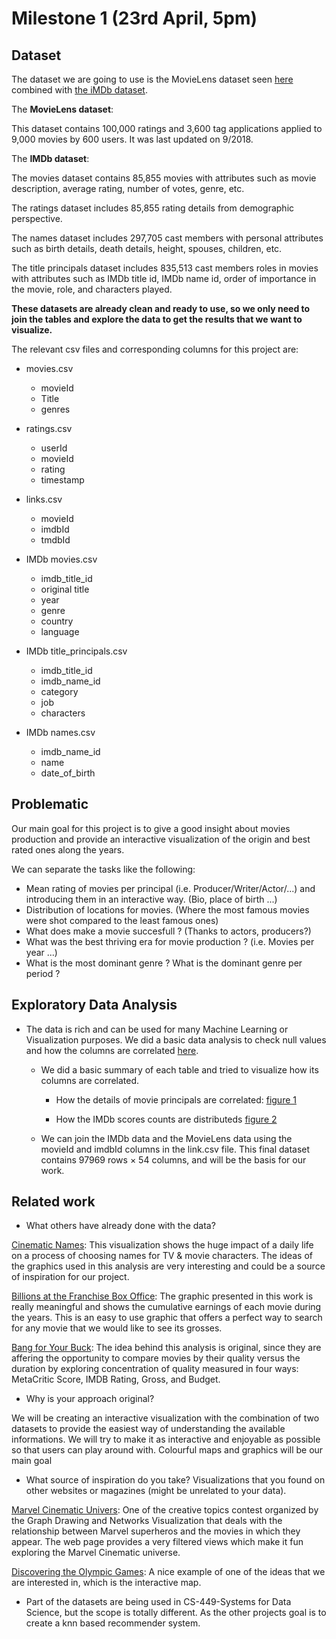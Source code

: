 # Milestone 1 (23rd April, 5pm)

## Dataset

The dataset we are going to use is the MovieLens dataset seen [here](https://grouplens.org/datasets/movielens/) combined with [the iMDb dataset](https://www.kaggle.com/stefanoleone992/imdb-extensive-dataset).

The **MovieLens dataset**:

This dataset contains 100,000 ratings and 3,600 tag applications applied to 9,000 movies by 600 users. It was last updated on 9/2018.

The **IMDb dataset**:

The movies dataset contains 85,855 movies with attributes such as movie description, average rating, number of votes, genre, etc.

The ratings dataset includes 85,855 rating details from demographic perspective.

The names dataset includes 297,705 cast members with personal attributes such as birth details, death details, height, spouses, children, etc.

The title principals dataset includes 835,513 cast members roles in movies with attributes such as IMDb title id, IMDb name id, order of importance in the movie, role, and characters played.

**These datasets are already clean and ready to use, so we only need to join the tables and explore the data to get the results that we want to visualize.**

The relevant csv files and corresponding columns for this project are:

- movies.csv
    - movieId
    - Title
    - genres
    
    
- ratings.csv
    - userId
    - movieId
    - rating
    - timestamp
    
    
- links.csv
    - movieId
    - imdbId
    - tmdbId


- IMDb movies.csv
    - imdb_title_id
    - original title
    - year
    - genre
    - country
    - language
    
    
- IMDb title_principals.csv
    - imdb_title_id
    - imdb_name_id
    - category
    - job 
    - characters


- IMDb names.csv
    - imdb_name_id
    - name
    - date_of_birth
    

## Problematic

Our main goal for this project is to give a good insight about movies production and provide an interactive visualization of the origin and best rated ones along the years.

We can separate the tasks like the following:

- Mean rating of movies per principal (i.e. Producer/Writer/Actor/...) and introducing them in an interactive way. (Bio, place of birth ...)
- Distribution of locations for movies. (Where the most famous movies were shot compared to the least famous ones)
- What does make a movie succesfull ? (Thanks to actors, producers?)
- What was the best thriving era for movie production ? (i.e. Movies per year ...)
- What is the most dominant genre ? What is the dominant genre per period ?

## Exploratory Data Analysis

- The data is rich and can be used for many Machine Learning or Visualization purposes. We did a basic data analysis to check null values and how the columns are correlated [here](../Code/EDA.ipynb).

    - We did a basic summary of each table and tried to visualize how its columns are correlated.

        - How the details of movie principals are correlated:
        [figure 1](../Figures/imdbNames.png)

        - How the IMDb scores counts are distributeds
        [figure 2](../Figures/scoresDistribution.png)
    
    - We can join the IMDb data and the MovieLens data using the movieId and imdbId columns in the link.csv file. This final dataset contains 97969 rows × 54 columns, and will be the basis for our work.

## Related work

- What others have already done with the data?

[Cinematic Names](https://maryzam.github.io/movie-names/): This visualization shows the huge impact of a daily life on a process of choosing names for TV & movie characters. The ideas of the graphics used in this analysis are very interesting and could be a source of inspiration for our project.

[Billions at the Franchise Box Office](https://flowingdata.com/2019/02/20/franchise-box-office/): The graphic presented in this work is really meaningful and shows the cumulative earnings of each movie during the years. This is an easy to use graphic that offers a perfect way to search for any movie that we would like to see its grosses.

[Bang for Your Buck](http://projects.nickdiana.com/datafun/movieQualityVsDuration/): The idea behind this analysis is original, since they are affering the opportunity to compare movies by their quality versus the duration by exploring concentration of quality measured in four ways: MetaCritic Score, IMDB Rating, Gross, and Budget.

- Why is your approach original?

We will be creating an interactive visualization with the combination of two datasets to provide the easiest way of understanding the available informations. We will try to make it as interactive and enjoyable as possible so that users can play around with.
Colourful maps and graphics will be our main goal

- What source of inspiration do you take? Visualizations that you found on other websites or magazines (might be unrelated to your data).

[Marvel Cinematic Univers](https://live.yworks.com/demos/promo/GDC2019/): One of the creative topics contest organized by the Graph Drawing and Networks Visualization that deals with the relationship between Marvel superheros and the movies in which they appear. The web page provides a very filtered views which make it fun exploring the Marvel Cinematic universe. 

[Discovering the Olympic Games](https://com-480-data-visualization.github.io/com-480-project-knn-viz/website/map.html): A nice example of one of the ideas that we are interested in, which is the interactive map.

- Part of the datasets are being used in CS-449-Systems for Data Science, but the scope is totally different. As the other projects goal is to create a knn based recommender system.